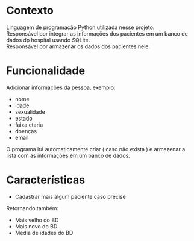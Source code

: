 <h1>Contexto</h1>

Linguagem de programação Python utilizada nesse projeto.<br>Responsável por integrar as informações dos pacientes em um banco de dados dp hospital usando SQLite.<br>Responsável por armazenar os dados dos pacientes nele.

<h1>Funcionalidade</h1>

Adicionar informações da pessoa, exemplo:
<ul>
  <li>nome</li>
  <li>idade</li>
  <li>sexualidade</li>
  <li>estado</li>
  <li>faixa etaria</li>
  <li>doenças</li>
  <li>email</li>
</ul> 
O programa irá automaticamente criar ( caso não exista ) e armazenar a lista com as informações em um banco de dados.

<h1>Características</h1>

<ul>
  <li>Cadastrar mais algum paciente caso precise</li>
</ul>

Retornando também:
<ul>
  <li>Mais velho do BD</li>
  <li>Mais novo do BD</li>
  <li>Média de idades do BD</li>
</ul>
